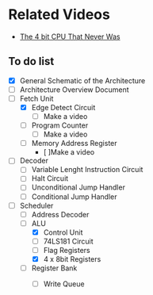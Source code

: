 # Related Videos
  - [The 4 bit CPU That Never Was](https://youtu.be/iSKsSLGWOt8)

## To do list
- [x] General Schematic of the Architecture
- [ ] Architecture Overview Document
- [ ] Fetch Unit
  - [x] Edge Detect Circuit
    - [ ] Make a video
  - [ ] Program Counter
    - [ ] Make a video
  - [ ] Memory Address Register
    - [ ]Make a video   
- [ ] Decoder
  - [ ] Variable Lenght Instruction Circuit
  - [ ] Halt Circuit
  - [ ] Unconditional Jump Handler
  - [ ] Conditional Jump Handler
- [ ] Scheduler
  - [ ] Address Decoder
  - [ ] ALU
    - [x] Control Unit
    - [ ] 74LS181 Circuit
    - [ ] Flag Registers
    - [x] 4 x 8bit Registers
  - [ ] Register Bank
    - [ ] Write Queue  

